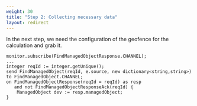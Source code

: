 ```yaml
---
weight: 30
title: "Step 2: Collecting necessary data"
layout: redirect
---
```


In the next step, we need the configuration of the geofence for the calculation and grab it.

	monitor.subscribe(FindManagedObjectResponse.CHANNEL);
	...
	integer reqId := integer.getUnique();
	send FindManagedObject(reqId, e.source, new dictionary<string,string>) to FindManagedObject.CHANNEL;
	on FindManagedObjectResponse(reqId = reqId) as resp
	   and not FindManagedObjectResponseAck(reqId) {
		ManagedObject dev := resp.managedObject;
	}
